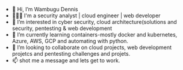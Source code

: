 - 👋 Hi, I’m Wambugu Dennis
- 👨🏾‍💻 I'm a security analyst | cloud engineer | web developer 
- 👀 I’m interested in cyber security, cloud architecture(solutions and security, pentesting & web development
- 🌱 I’m currently learning containers-mostly docker and kubernetes, Azure, AWS, GCP and automating with python.
- 💞️ I’m looking to collaborate on cloud projects, web development projetcs and pentesting challenges and projets.
- 📫 shot me a message and lets get to work.


